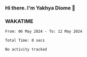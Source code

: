 ### Hi there. I'm Yakhya Diome 👋

### WAKATIME
<!--START_SECTION:waka-->

```txt
From: 06 May 2024 - To: 12 May 2024

Total Time: 0 secs

No activity tracked
```

<!--END_SECTION:waka-->
